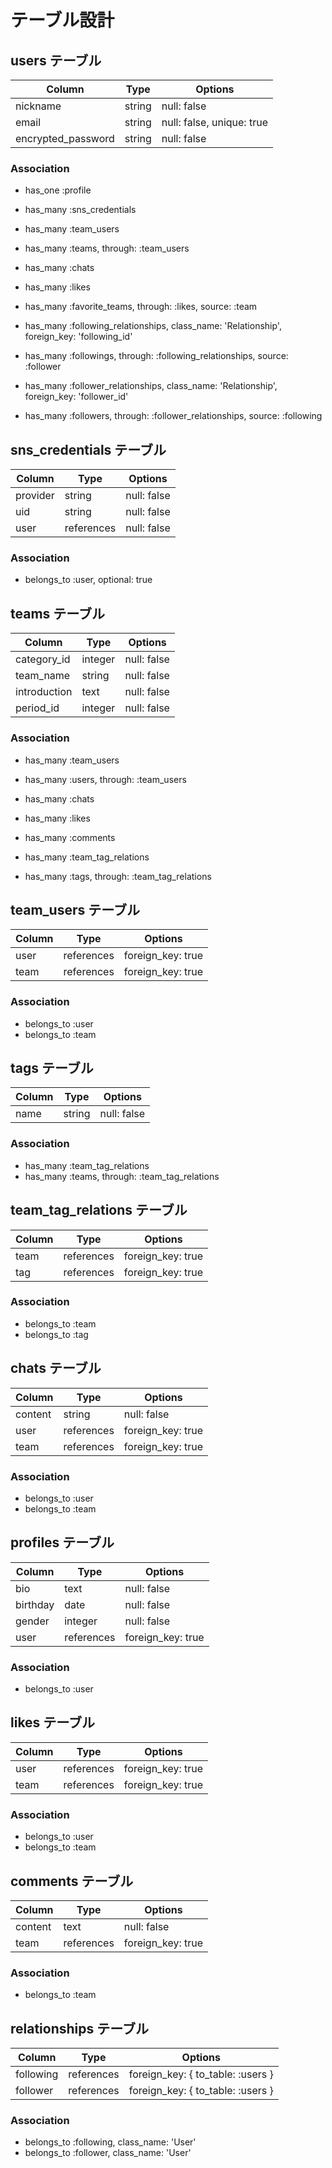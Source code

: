# テーブル設計

## users テーブル

| Column             | Type    | Options                   |
| ------------------ | ------- | ------------------------- |
| nickname           | string  | null: false               |
| email              | string  | null: false, unique: true |
| encrypted_password | string  | null: false               |

### Association

- has_one :profile

- has_many :sns_credentials
- has_many :team_users
- has_many :teams, through: :team_users

- has_many :chats
- has_many :likes
- has_many :favorite_teams, through: :likes, source: :team

- has_many :following_relationships, class_name: 'Relationship', foreign_key: 'following_id'
- has_many :followings, through: :following_relationships, source: :follower

- has_many :follower_relationships, class_name: 'Relationship', foreign_key: 'follower_id'
- has_many :followers, through: :follower_relationships, source: :following


## sns_credentials テーブル

| Column   | Type       | Options     |
| -------- | ---------- | ----------- |
| provider | string     | null: false |
| uid      | string     | null: false |
| user     | references | null: false |

### Association

- belongs_to :user, optional: true


## teams テーブル

| Column        | Type       | Options      |
| ------------- | -----------| ------------ |
| category_id   | integer    | null: false  |
| team_name     | string     | null: false  |
| introduction  | text       | null: false  |
| period_id     | integer    | null: false  |

### Association

-  has_many :team_users
-  has_many :users, through: :team_users

-  has_many :chats
-  has_many :likes
-  has_many :comments

-  has_many :team_tag_relations
-  has_many :tags, through: :team_tag_relations


## team_users テーブル

| Column  | Type       | Options            |
| ------- | ---------- | ------------------ |
| user    | references | foreign_key: true  |
| team    | references | foreign_key: true  |

### Association

- belongs_to :user
- belongs_to :team


## tags テーブル

| Column  | Type   | Options     |
| ------- | ------ | ----------- |
| name    | string | null: false |

### Association

- has_many :team_tag_relations
- has_many :teams, through: :team_tag_relations


## team_tag_relations テーブル

| Column  | Type       | Options           |
| ------- | ---------- | ------------------|
| team    | references | foreign_key: true |
| tag     | references | foreign_key: true |

### Association

- belongs_to :team
- belongs_to :tag


## chats テーブル

| Column  | Type       | Options           |
| ------- | ---------- | ----------------- |
| content | string     | null: false       |
| user    | references | foreign_key: true |
| team    | references | foreign_key: true |

### Association

- belongs_to :user
- belongs_to :team


## profiles テーブル

| Column   | Type       | Options           |
| -------- | ---------- | ----------------- |
| bio      | text       | null: false       |
| birthday | date       | null: false       |
| gender   | integer    | null: false       |
| user     | references | foreign_key: true |

### Association

- belongs_to :user


## likes テーブル

| Column  | Type       | Options           |
| ------- | ---------- | ----------------- |
| user    | references | foreign_key: true |
| team    | references | foreign_key: true |

### Association

- belongs_to :user
- belongs_to :team


## comments テーブル

| Column  | Type       | Options           |
| ------- | ---------- | ----------------- |
| content | text       | null: false       |
| team    | references | foreign_key: true |

### Association

- belongs_to :team


## relationships テーブル

| Column    | Type       | Options                           |
| --------- | ---------- | --------------------------------- |
| following | references | foreign_key: { to_table: :users } |
| follower  | references | foreign_key: { to_table: :users } |

### Association

- belongs_to :following, class_name: 'User'
- belongs_to :follower,  class_name: 'User'
